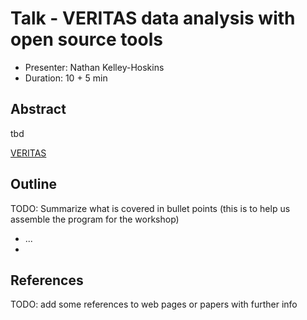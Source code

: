 # Talk - VERITAS data analysis with open source tools

* Presenter: Nathan Kelley-Hoskins
* Duration: 10 + 5 min

## Abstract

tbd

[VERITAS](http://veritas.sao.arizona.edu/)


## Outline

TODO: Summarize what is covered in bullet points
(this is to help us assemble the program for the workshop)

* ...
* 

## References

TODO: add some references to web pages or papers with further info
